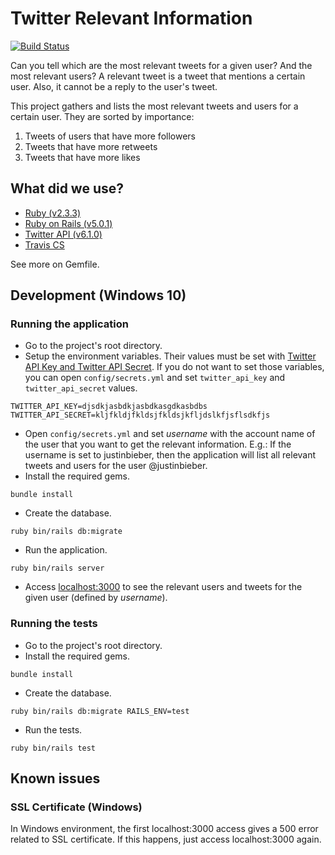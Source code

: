 # Twitter Relevant Information

[![Build Status](https://travis-ci.org/brunabxs/TwitterRelevantInformation.svg?branch=master)](https://travis-ci.org/brunabxs/TwitterRelevantInformation)

Can you tell which are the most relevant tweets for a given user? And the most relevant users?
A relevant tweet is a tweet that mentions a certain user. Also, it cannot be a reply to the user's tweet.

This project gathers and lists the most relevant tweets and users for a certain user.
They are sorted by importance:
  1. Tweets of users that have more followers
  2. Tweets that have more retweets
  3. Tweets that have more likes

## What did we use?
- [Ruby (v2.3.3)](http://www.ruby-lang.org/en/)
- [Ruby on Rails (v5.0.1)](http://rubyonrails.org/)
- [Twitter API (v6.1.0)](https://github.com/sferik/twitter)
- [Travis CS](https://travis-ci.org)

See more on Gemfile.

## Development (Windows 10)
### Running the application
- Go to the project's root directory.
- Setup the environment variables. Their values must be set with [Twitter API Key and Twitter API Secret](https://github.com/brunabxs/TwitterRelevantInformation/wiki/How-to-retrieve-the-Twitter-API-Key-and-Twitter-API-Secret). If you do not want to set those variables, you can open ```config/secrets.yml``` and set ```twitter_api_key``` and ```twitter_api_secret``` values.
```
TWITTER_API_KEY=djsdkjasbdkjasbdkasgdkasbdbs
TWITTER_API_SECRET=kljfkldjfkldsjfkldsjkfljdslkfjsflsdkfjs
```
- Open ```config/secrets.yml``` and set _username_ with the account name of the user that you want to get the relevant information. E.g.: If the username is set to justinbieber, then the application will list all relevant tweets and users for the user @justinbieber.
- Install the required gems.
```
bundle install
```
- Create the database.
```
ruby bin/rails db:migrate
```
- Run the application.
```
ruby bin/rails server
```
- Access [localhost:3000](http://localhost:3000) to see the relevant users and tweets for the given user (defined by _username_).

### Running the tests
- Go to the project's root directory.
- Install the required gems.
```
bundle install
```
- Create the database.
```
ruby bin/rails db:migrate RAILS_ENV=test
```
- Run the tests.
```
ruby bin/rails test
```

## Known issues
### SSL Certificate (Windows)
In Windows environment, the first localhost:3000 access gives a 500 error related to SSL certificate.
If this happens, just access localhost:3000 again.
